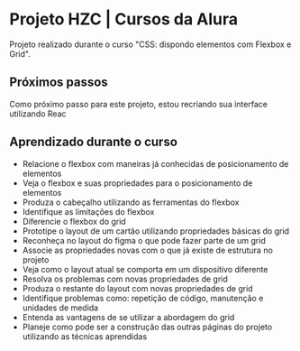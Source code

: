 # Projeto HZC | Cursos da Alura

Projeto realizado durante o curso "CSS: dispondo elementos com Flexbox e Grid".

## Próximos passos
Como próximo passo para este projeto, estou recriando sua interface utilizando Reac

## Aprendizado durante o curso

* Relacione o flexbox com maneiras já conhecidas de posicionamento de elementos
* Veja o flexbox e suas propriedades para o posicionamento de elementos
* Produza o cabeçalho utilizando as ferramentas do flexbox
* Identifique as limitações do flexbox
* Diferencie o flexbox do grid
* Prototipe o layout de um cartão utilizando propriedades básicas do grid
* Reconheça no layout do figma o que pode fazer parte de um grid
* Associe as propriedades novas com o que já existe de estrutura no projeto
* Veja como o layout atual se comporta em um dispositivo diferente
* Resolva os problemas com novas propriedades de grid
* Produza o restante do layout com novas propriedades de grid
* Identifique problemas como: repetição de código, manutenção e unidades de medida
* Entenda as vantagens de se utilizar a abordagem do grid
* Planeje como pode ser a construção das outras páginas do projeto utilizando as técnicas aprendidas
